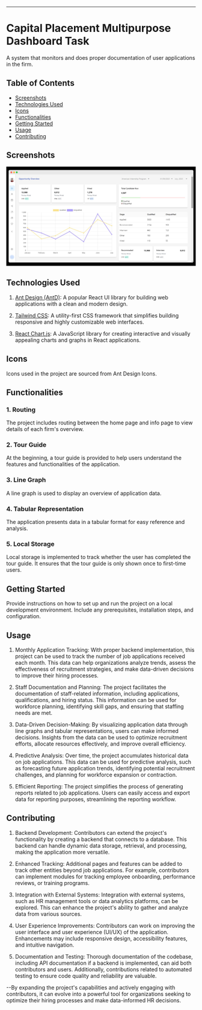 ---

# Capital Placement Multipurpose Dashboard Task

A system that monitors and does proper documentation of user applications in the firm.

## Table of Contents

- [Screenshots](#screenshots)
- [Technologies Used](#technologies-used)
- [Icons](#icons)
- [Functionalities](#functionalities)
- [Getting Started](#getting-started)
- [Usage](#usage)
- [Contributing](#contributing)

## Screenshots

![Capital Multidashboard screensnhot homescreen](src/assets/app.png)

## Technologies Used

1. [Ant Design (AntD)](https://ant.design/): A popular React UI library for building web applications with a clean and modern design.

2. [Tailwind CSS](https://tailwindcss.com/): A utility-first CSS framework that simplifies building responsive and highly customizable web interfaces.

3. [React Chart.js](https://www.chartjs.org/): A JavaScript library for creating interactive and visually appealing charts and graphs in React applications.

## Icons

Icons used in the project are sourced from Ant Design Icons.

## Functionalities

### 1. Routing

The project includes routing between the home page and info page to view details of each firm's overview.

### 2. Tour Guide

At the beginning, a tour guide is provided to help users understand the features and functionalities of the application.

### 3. Line Graph

A line graph is used to display an overview of application data.

### 4. Tabular Representation

The application presents data in a tabular format for easy reference and analysis.

### 5. Local Storage

Local storage is implemented to track whether the user has completed the tour guide. It ensures that the tour guide is only shown once to first-time users.

## Getting Started

Provide instructions on how to set up and run the project on a local development environment. Include any prerequisites, installation steps, and configuration.

## Usage

1. Monthly Application Tracking: With proper backend implementation, this project can be used to track the number of job applications received each month. This data can help organizations analyze trends, assess the effectiveness of recruitment strategies, and make data-driven decisions to improve their hiring processes.

2. Staff Documentation and Planning: The project facilitates the documentation of staff-related information, including applications, qualifications, and hiring status. This information can be used for workforce planning, identifying skill gaps, and ensuring that staffing needs are met.

3. Data-Driven Decision-Making: By visualizing application data through line graphs and tabular representations, users can make informed decisions. Insights from the data can be used to optimize recruitment efforts, allocate resources effectively, and improve overall efficiency.

4. Predictive Analysis: Over time, the project accumulates historical data on job applications. This data can be used for predictive analysis, such as forecasting future application trends, identifying potential recruitment challenges, and planning for workforce expansion or contraction.

5. Efficient Reporting: The project simplifies the process of generating reports related to job applications. Users can easily access and export data for reporting purposes, streamlining the reporting workflow.

## Contributing

1. Backend Development: Contributors can extend the project's functionality by creating a backend that connects to a database. This backend can handle dynamic data storage, retrieval, and processing, making the application more versatile.

2. Enhanced Tracking: Additional pages and features can be added to track other entities beyond job applications. For example, contributors can implement modules for tracking employee onboarding, performance reviews, or training programs.

3. Integration with External Systems: Integration with external systems, such as HR management tools or data analytics platforms, can be explored. This can enhance the project's ability to gather and analyze data from various sources.

4. User Experience Improvements: Contributors can work on improving the user interface and user experience (UI/UX) of the application. Enhancements may include responsive design, accessibility features, and intuitive navigation.

5. Documentation and Testing: Thorough documentation of the codebase, including API documentation if a backend is implemented, can aid both contributors and users. Additionally, contributions related to automated testing to ensure code quality and reliability are valuable.

--By expanding the project's capabilities and actively engaging with contributors, it can evolve into a powerful tool for organizations seeking to optimize their hiring processes and make data-informed HR decisions.
